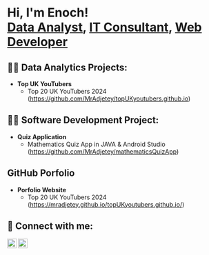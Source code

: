 <h1>Hi, I'm Enoch! <br/><a href=>Data Analyst</a>, <a href=>IT Consultant</a>, <a href=>Web Developer</a></h1>

<h2>👨‍💻 Data Analytics Projects:</h2>

- <b>Top UK YouTubers</b>
  - Top 20 UK YouTubers 2024 (https://github.com/MrAdjetey/topUKyoutubers.github.io)

 
<h2>👨‍💻 Software Development Project:</h2>

- <b>Quiz Application</b>
  - Mathematics Quiz App in JAVA & Android Studio (https://github.com/MrAdjetey/mathematicsQuizApp)

<h2>GitHub Porfolio</h2>

- <b>Porfolio Website</b>
  - Top 20 UK YouTubers 2024 (https://mradjetey.github.io/topUKyoutubers.github.io/)


<h2> 🤳 Connect with me:</h2>

[<img align="left" alt="Enoch | LinkedIn" width="22px" src="https://cdn.jsdelivr.net/npm/simple-icons@v3/icons/linkedin.svg" />][linkedin]
[<img align="left" alt="Enoch | Instagram" width="22px" src="https://cdn.jsdelivr.net/npm/simple-icons@v3/icons/instagram.svg" />][instagram]

[instagram]: https://www.instagram.com/henock_ad/
[linkedin]: https://www.linkedin.com/in/mradjetey00/

